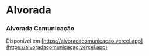 # Alvorada
### Alvorada Comunicação
Disponível em [https://alvoradacomunicacao.vercel.app](https://alvoradacomunicacao.vercel.app)
